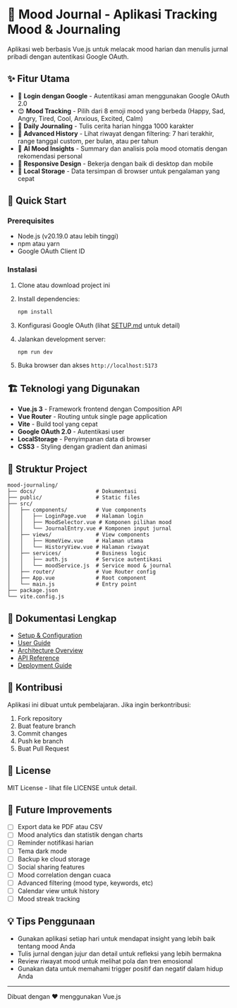 # 🌟 Mood Journal - Aplikasi Tracking Mood & Journaling

Aplikasi web berbasis Vue.js untuk melacak mood harian dan menulis jurnal pribadi dengan autentikasi Google OAuth.

## ✨ Fitur Utama

- 🔐 **Login dengan Google** - Autentikasi aman menggunakan Google OAuth 2.0
- 😊 **Mood Tracking** - Pilih dari 8 emoji mood yang berbeda (Happy, Sad, Angry, Tired, Cool, Anxious, Excited, Calm)
- 📝 **Daily Journaling** - Tulis cerita harian hingga 1000 karakter
- 📖 **Advanced History** - Lihat riwayat dengan filtering: 7 hari terakhir, range tanggal custom, per bulan, atau per tahun
- 🧠 **AI Mood Insights** - Summary dan analisis pola mood otomatis dengan rekomendasi personal
- 📱 **Responsive Design** - Bekerja dengan baik di desktop dan mobile
- 💾 **Local Storage** - Data tersimpan di browser untuk pengalaman yang cepat

## 🚀 Quick Start

### Prerequisites
- Node.js (v20.19.0 atau lebih tinggi)
- npm atau yarn
- Google OAuth Client ID

### Instalasi

1. Clone atau download project ini
2. Install dependencies:
   ```bash
   npm install
   ```

3. Konfigurasi Google OAuth (lihat [SETUP.md](./SETUP.md) untuk detail)

4. Jalankan development server:
   ```bash
   npm run dev
   ```

5. Buka browser dan akses `http://localhost:5173`

## 🏗️ Teknologi yang Digunakan

- **Vue.js 3** - Framework frontend dengan Composition API
- **Vue Router** - Routing untuk single page application
- **Vite** - Build tool yang cepat
- **Google OAuth 2.0** - Autentikasi user
- **LocalStorage** - Penyimpanan data di browser
- **CSS3** - Styling dengan gradient dan animasi

## 📁 Struktur Project

```
mood-journaling/
├── docs/                   # Dokumentasi
├── public/                 # Static files
├── src/
│   ├── components/         # Vue components
│   │   ├── LoginPage.vue   # Halaman login
│   │   ├── MoodSelector.vue # Komponen pilihan mood
│   │   └── JournalEntry.vue # Komponen input jurnal
│   ├── views/              # View components
│   │   ├── HomeView.vue    # Halaman utama
│   │   └── HistoryView.vue # Halaman riwayat
│   ├── services/           # Business logic
│   │   ├── auth.js         # Service autentikasi
│   │   └── moodService.js  # Service mood & journal
│   ├── router/             # Vue Router config
│   ├── App.vue             # Root component
│   └── main.js             # Entry point
├── package.json
└── vite.config.js
```

## 📖 Dokumentasi Lengkap

- [Setup & Configuration](./SETUP.md)
- [User Guide](./USER_GUIDE.md)
- [Architecture Overview](./ARCHITECTURE.md)
- [API Reference](./API_REFERENCE.md)
- [Deployment Guide](./DEPLOYMENT.md)

## 🤝 Kontribusi

Aplikasi ini dibuat untuk pembelajaran. Jika ingin berkontribusi:

1. Fork repository
2. Buat feature branch
3. Commit changes
4. Push ke branch
5. Buat Pull Request

## 📝 License

MIT License - lihat file LICENSE untuk detail.

## 🔮 Future Improvements

- [ ] Export data ke PDF atau CSV
- [ ] Mood analytics dan statistik dengan charts
- [ ] Reminder notifikasi harian
- [ ] Tema dark mode
- [ ] Backup ke cloud storage  
- [ ] Social sharing features
- [ ] Mood correlation dengan cuaca
- [ ] Advanced filtering (mood type, keywords, etc)
- [ ] Calendar view untuk history
- [ ] Mood streak tracking

## 💡 Tips Penggunaan

- Gunakan aplikasi setiap hari untuk mendapat insight yang lebih baik tentang mood Anda
- Tulis jurnal dengan jujur dan detail untuk refleksi yang lebih bermakna
- Review riwayat mood untuk melihat pola dan tren emosional
- Gunakan data untuk memahami trigger positif dan negatif dalam hidup Anda

---

Dibuat dengan ❤️ menggunakan Vue.js
